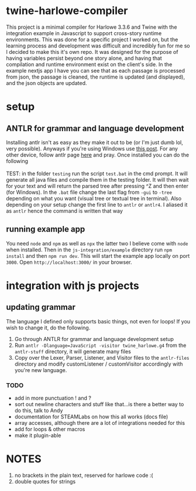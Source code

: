# twine-harlowe-compiler
This project is a minimal compiler for Harlowe 3.3.6 and Twine with the integration example in Javascript to support cross-story runtime environments. This was done for a specific project I worked on, but the learning process and development was difficult and incredibly fun for me so I decided to make this it's own repo. It was designed for the purpose of having variables persist beyond one story alone, and having that compilation and runtime environment exist on the client's side. In the example nextjs app I have you can see that as each passage is processed from json, the passage is cleaned, the runtime is updated (and displayed), and the json objects are updated. 
# setup
## ANTLR for grammar and language development
Installing antlr isn't as easy as they make it out to be (or I'm just dumb lol, very possible). Anyways if you're using Windows use [this post](https://stackoverflow.com/questions/41021963/how-to-install-antlr4). For any other device, follow antlr page [here](https://github.com/antlr/antlr4/blob/master/doc/getting-started.md#windows) and pray. Once installed you can do the following <br><br>
TEST: in the folder `testing` run the script `test.bat` in the cmd prompt. It will generate all java files and compile them in the testing folder. It will then wait for your text and will return the parsed tree after pressing ^Z and then enter (for Windows). In the `.bat` file change the last flag from `-gui` to `-tree` depending on what you want (visual tree or textual tree in terminal). Also depending on your setup change the first line to `antlr` or `antlr4`. I aliased it as `antlr` hence the command is written that way
## running example app
You need `node` and `npm` as well as `npx` the latter two I believe come with `node` when installed. Then in the `js-integration/example` directory run `npm install` and then `npm run dev`. This will start the example app locally on port `3000`. Open `http://localhost:3000/` in your browser.
# integration with js projects
## updating grammar
The language I defined only supports basic things, not even for loops! If you wish to change it, do the following. <br>
1) Go through ANTLR for grammar and language development setup
2) Run `antlr -Dlanguage=JavaScript -visitor twine_harlowe.g4` from the `antlr-stuff` directory, it will generate many files
3) Copy over the Lexer, Parser, Listener, and Visitor files to the `antlr-files` directory and modify customListener / customVisitor accordingly with you're new language.
### TODO
- add in more punctuation ! and ?
- sort out newline characters and stuff like that...is there a better way to do this, talk to Andy
- documentation for STEAMLabs on how this all works (docs file)
- array accesses, although there are a lot of integrations needed for this
- add for loops & other macros
- make it plugin-able
# NOTES
1) no brackets in the plain text, reserved for harlowe code :(
2) double quotes for strings
